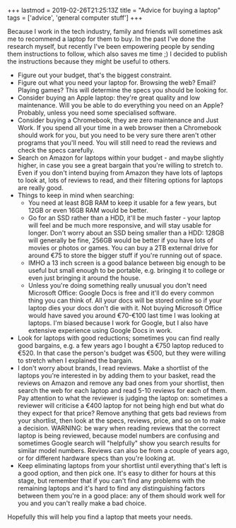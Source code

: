 +++
lastmod = 2019-02-26T21:25:13Z
title = "Advice for buying a laptop"
tags = ['advice', 'general computer stuff']
+++

Because I work in the tech industry, family and friends will sometimes ask me to
recommend a laptop for them to buy. In the past I've done the research myself,
but recently I've been empowering people by sending them instructions to follow,
which also saves me time ;) I decided to publish the instructions because they
might be useful to others.

- Figure out your budget, that's the biggest constraint.
- Figure out what you need your laptop for. Browsing the web? Email? Playing
  games? This will determine the specs you should be looking for.
- Consider buying an Apple laptop: they're great quality and low maintenance.
  Will you be able to do everything you need on an Apple? Probably, unless you
  need some specialised software.
- Consider buying a Chromebook, they are zero maintenance and Just Work. If you
  spend all your time in a web browser then a Chromebook should work for you,
  but you need to be very sure there aren't other programs that you'll need.
  You will still need to read the reviews and check the specs carefully.
- Search on Amazon for laptops within your budget - and maybe slightly higher,
  in case you see a great bargain that you're willing to stretch to. Even if you
  don't intend buying from Amazon they have lots of laptops to look at, lots of
  reviews to read, and their filtering options for laptops are really good.
- Things to keep in mind when searching:
  - You need at least 8GB RAM to keep it usable for a few years, but 12GB or
    even 16GB RAM would be better.
  - Go for an SSD rather than a HDD, it'll be much faster - your laptop will
    feel and be much more responsive, and will stay usable for longer. Don't
    worry about an SSD being smaller than a HDD: 128GB will generally be fine,
    256GB would be better if you have lots of movies or photos or games. You can
    buy a 2TB external drive for around €75 to store the bigger stuff if you're
    running out of space.
  - IMHO a 13 inch screen is a good balance between big enough to be useful but
    small enough to be portable, e.g. bringing it to college or even just
    bringing it around the house.
  - Unless you're doing something really unusual you don't need Microsoft
    Office: Google Docs is free and it'll do every common thing you can think
    of. All your docs will be stored online so if your laptop dies your docs
    don't die with it. Not buying Microsoft Office would have saved you around
    €70-€100 last time I was looking at laptops. I'm biased because I work for
    Google, but I also have extensive experience using Google Docs in work.
- Look for laptops with good reductions; sometimes you can find really good
  bargains, e.g. a few years ago I bought a €750 laptop reduced to €520. In that
  case the person's budget was €500, but they were willing to stretch when I
  explained the bargain.
- I don't worry about brands, I read reviews. Make a shortlist of the laptops
  you're interested in by adding them to your basket, read the reviews on Amazon
  and remove any bad ones from your shortlist, then search the web for each
  laptop and read 5-10 reviews for each of them. Pay attention to what the
  reviewer is judging the laptop on: sometimes a reviewer will criticise a €400
  laptop for not being high end but what do they expect for that price? Remove
  anything that gets bad reviews from your shortlist, then look at the specs,
  reviews, price, and so on to make a decision. WARNING: be wary when reading
  reviews that the correct laptop is being reviewed, because model numbers are
  confusing and sometimes Google search will "helpfully" show you search results
  for similar model numbers. Reviews can also be from a couple of years ago, or
  for different hardware specs than you're looking at.
- Keep eliminating laptops from your shortlist until everything that's left is a
  good option, and then pick one. It's easy to dither for hours at this stage,
  but remember that if you can't find any problems with the remaining laptops
  and it's hard to find any distinguishing factors between them you're in a good
  place: any of them should work well for you and you can't really make a bad
  choice.

Hopefully this will help you find a laptop that meets your needs.
